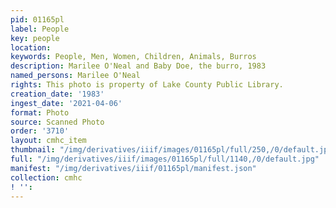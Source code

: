 ```yaml
---
pid: 01165pl
label: People
key: people
location: 
keywords: People, Men, Women, Children, Animals, Burros
description: Marilee O'Neal and Baby Doe, the burro, 1983
named_persons: Marilee O'Neal
rights: This photo is property of Lake County Public Library.
creation_date: '1983'
ingest_date: '2021-04-06'
format: Photo
source: Scanned Photo
order: '3710'
layout: cmhc_item
thumbnail: "/img/derivatives/iiif/images/01165pl/full/250,/0/default.jpg"
full: "/img/derivatives/iiif/images/01165pl/full/1140,/0/default.jpg"
manifest: "/img/derivatives/iiif/01165pl/manifest.json"
collection: cmhc
! '': 
---
```

